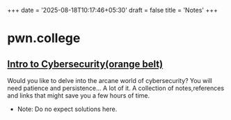 +++
date = '2025-08-18T10:17:46+05:30'
draft = false 
title = 'Notes'
+++

# pwn.college 

## [Intro to Cybersecurity(orange belt)](/notes/intro_to_cybersecurity)

Would you like to delve into the arcane world of cybersecurity? You will need patience and persistence... A lot of it.
A collection of notes,references and links that might save you a few hours of time.
 - Note: Do no expect solutions here.

